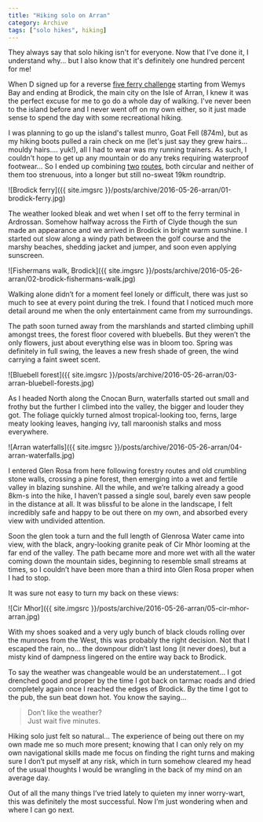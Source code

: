 ```yaml
---
title: "Hiking solo on Arran"
category: Archive
tags: ["solo hikes", hiking]
---
```


They always say that solo hiking isn't for everyone. Now that I've done it, I understand why... but I also know that it's definitely one hundred percent for me!

When D signed up for a reverse <a href="http://www.5ferrychallenge.com/">five ferry challenge</a> starting from Wemys Bay and ending at Brodick, the main city on the Isle of Arran, I knew it was the perfect excuse for me to go do a whole day of walking. I've never been to the island before and I never went off on my own either, so it just made sense to spend the day with some recreational hiking.

I was planning to go up the island's tallest munro, Goat Fell (874m), but as my hiking boots pulled a rain check on me (let's just say they grew hairs... mouldy hairs.... yuk!), all I had to wear was my running trainers. As such, I couldn't hope to get up any mountain or do any treks requiring waterproof footwear... So I ended up combining <a href="http://www.walkhighlands.co.uk/arran/brodick-bay.shtml">two</a> <a href="http://www.walkhighlands.co.uk/arran/glen-rosa.shtml">routes</a>, both circular and neither of them too strenuous, into a longer but still no-sweat 19km roundtrip.

![Brodick ferry]({{ site.imgsrc }}/posts/archive/2016-05-26-arran/01-brodick-ferry.jpg)

The weather looked bleak and wet when I set off to the ferry terminal in Ardrossan. Somehow halfway across the Firth of Clyde though the sun made an appearance and we arrived in Brodick in bright warm sunshine. I started out slow along a windy path between the golf course and the marshy beaches, shedding jacket and jumper, and soon even applying sunscreen.

![Fishermans walk, Brodick]({{ site.imgsrc }}/posts/archive/2016-05-26-arran/02-brodick-fishermans-walk.jpg)

Walking alone didn’t for a moment feel lonely or difficult, there was just so much to see at every point during the trek. I found that I noticed much more detail around me when the only entertainment came from my surroundings.

The path soon turned away from the marshlands and started climbing uphill amongst trees, the forest floor covered with bluebells. But they weren’t the only flowers, just about everything else was in bloom too. Spring was definitely in full swing, the leaves a new fresh shade of green, the wind carrying a faint sweet scent.

![Bluebell forest]({{ site.imgsrc }}/posts/archive/2016-05-26-arran/03-arran-bluebell-forests.jpg)

As I headed North along the Cnocan Burn, waterfalls started out small and frothy but the further I climbed into the valley, the bigger and louder they got. The foliage quickly turned almost tropical-looking too, ferns, large meaty looking leaves, hanging ivy, tall maroonish stalks and moss everywhere.

![Arran waterfalls]({{ site.imgsrc }}/posts/archive/2016-05-26-arran/04-arran-waterfalls.jpg)

I entered Glen Rosa from here following forestry routes and old crumbling stone walls, crossing a pine forest, then emerging into a wet and fertile valley in blazing sunshine. All the while, and we’re talking already a good 8km-s into the hike, I haven’t passed a single soul, barely even saw people in the distance at all. It was blissful to be alone in the landscape, I felt incredibly safe and happy to be out there on my own, and absorbed every view with undivided attention.

Soon the glen took a turn and the full length of Glenrosa Water came into view, with the black, angry-looking granite peak of Cir Mhòr looming at the far end of the valley. The path became more and more wet with all the water coming down the mountain sides, beginning to resemble small streams at times, so I couldn’t have been more than a third into Glen Rosa proper when I had to stop.

It was sure not easy to turn my back on these views:

![Cir Mhor]({{ site.imgsrc }}/posts/archive/2016-05-26-arran/05-cir-mhor-arran.jpg)

With my shoes soaked and a very ugly bunch of black clouds rolling over the munroes from the West, this was probably the right decision. Not that I escaped the rain, no… the downpour didn’t last long (it never does), but a misty kind of dampness lingered on the entire way back to Brodick.

To say the weather was changeable would be an understatement… I got drenched good and proper by the time I got back on tarmac roads and dried completely again once I reached the edges of Brodick. By the time I got to the pub, the sun beat down hot. You know the saying… 
> Don’t like the weather?  
> Just wait five minutes.

Hiking solo just felt so natural… The experience of being out there on my own made me so much more present; knowing that I can only rely on my own navigational skills made me focus on finding the right turns and making sure I don’t put myself at any risk, which in turn somehow cleared my head of the usual thoughts I would be wrangling in the back of my mind on an average day.

Out of all the many things I’ve tried lately to quieten my inner worry-wart, this was definitely the most successful. Now I’m just wondering when and where I can go next.